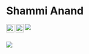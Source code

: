 # Shammi Anand
![](https://visitor-badge.laobi.icu/badge?page_id=shammianand.visitor-badge)
<a href="https://www.linkedin.com/in/shammicusat/">
  <img align="left" alt=" Linkedin" width="22px" src="https://cdn.jsdelivr.net/npm/simple-icons@v3/icons/linkedin.svg" />
</a>
<a href="mailto:shammianand101@gmail.com">
  <img align="left" alt=" Mail" width="22px" src="https://cdn.jsdelivr.net/npm/simple-icons@v3/icons/gmail.svg" />
</a>
<br></br>

<p align="left">
<a href="https://github.com/shammianand">
  <img align="center" src="https://github-readme-stats.vercel.app/api/top-langs/?username=shammianand&theme=dark&hide_langs_below=1&hide=c%2B%2B" />
</a>
</p>
